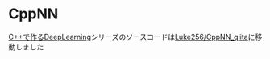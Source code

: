# CppNN
[C++で作るDeepLearning](https://qiita.com/Luke02561/items/e68948da075893cff43d)シリーズのソースコードは[Luke256/CppNN_qiita](https://github.com/luke256/cppnn_qiita)に移動しました
